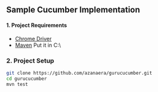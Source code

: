 ## Sample Cucumber Implementation

#### 1. Project Requirements
* [Chrome Driver](https://chromedriver.storage.googleapis.com/index.html?path=2.45/)
* [Maven](https://maven.apache.org/download.cgi)
Put it in C:\


###  2. Project Setup
```bash
git clone https://github.com/azanaera/gurucucumber.git
cd gurucucumber
mvn test
```
